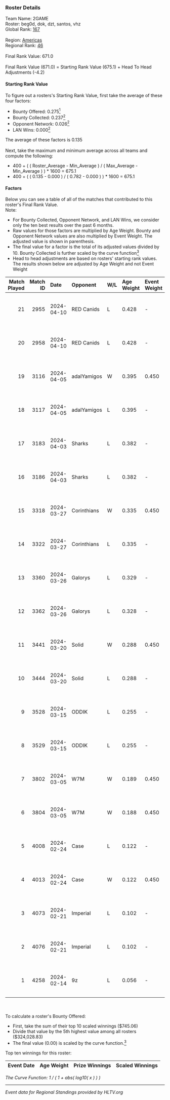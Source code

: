### Roster Details<br />
Team Name: 2GAME<br />
Roster: beg0d, dok, dzt, santos, vhz<br />
Global Rank: [167](../standings_global.md)<br />
<br />
Region: [Americas]( ../standings_americas.md)<br />
Regional Rank: [46]( ../standings_americas.md)<br />
<br />
Final Rank Value:  671.0<br />
<br />
Final Rank Value (671.0) = Starting Rank Value (675.1) + Head To Head Adjustments (-4.2)<br />

#### Starting Rank Value<br />
To figure out a rosters's Starting Rank Value, first take the average of these four factors:<br />
- Bounty Offered: 0.275[<sup>1</sup>](#table2)
- Bounty Collected: 0.237[<sup>2</sup>](#table1)
- Opponent Network: 0.026[<sup>2</sup>](#table1)
- LAN Wins: 0.000[<sup>2</sup>](#table1)

The average of these factors is 0.135<br />
<br />
Next, take the maximum and minimum average across all teams and compute the following:<br />
- 400 + ( ( Roster_Average - Min_Average ) / ( Max_Average - Min_Average ) ) * 1600 = 675.1
- 400 + ( ( 0.135 - 0.000 ) / ( 0.782 - 0.000 ) ) * 1600 = 675.1


#### Factors<br />
Below you can see a table of all of the matches that contributed to this roster's Final Rank Value.<br />
Note:<br />

- For Bounty Collected, Opponent Network, and LAN Wins, we consider only the ten best results over the past 6 months.
- Raw values for those factors are multiplied by Age Weight. Bounty and Opponent Network values are also multiplied by Event Weight. The adjusted value is shown in parenthesis.
- The final value for a factor is the total of its adjusted values divided by 10. Bounty Collected is further scaled by the curve function[<sup>3</sup>](#curveFunction)
- Head to head adjustments are based on rosters' starting rank values. The results shown below are adjusted by Age Weight and not Event Weight
<span id="table1"></span><br />


| Match Played | Match ID | Date       | Opponent    | W/L | Age Weight | Event Weight | Bounty Collected | Opponent Network | LAN Wins  | H2H Adj. | Roster                       |
| -: | -: | :- | :- | :- | :- | :- | :- | :- | :- | -: | :- |
|           21 |     2955 | 2024-04-10 | RED Canids  | L   | 0.428      | -            | -                | -                | -         |    -1.16 | beg0d, dok, dzt, santos, vhz |
|           20 |     2958 | 2024-04-10 | RED Canids  | L   | 0.428      | -            | -                | -                | -         |    -1.18 | beg0d, dok, dzt, santos, vhz |
|           19 |     3116 | 2024-04-05 | adalYamigos | W   | 0.395      | 0.450        | 0.000 (0.000)    | 0.065 (0.012)    | 0 (0.000) |     5.44 | beg0d, dok, dzt, santos, vhz |
|           18 |     3117 | 2024-04-05 | adalYamigos | L   | 0.395      | -            | -                | -                | -         |    -7.15 | beg0d, dok, dzt, santos, vhz |
|           17 |     3183 | 2024-04-03 | Sharks      | L   | 0.382      | -            | -                | -                | -         |    -1.87 | beg0d, dok, dzt, santos, vhz |
|           16 |     3186 | 2024-04-03 | Sharks      | L   | 0.382      | -            | -                | -                | -         |    -1.90 | beg0d, dok, dzt, santos, vhz |
|           15 |     3318 | 2024-03-27 | Corinthians | W   | 0.335      | 0.450        | 0.000 (0.000)    | 0.047 (0.007)    | 0 (0.000) |     3.02 | beg0d, dok, dzt, santos, vhz |
|           14 |     3322 | 2024-03-27 | Corinthians | L   | 0.335      | -            | -                | -                | -         |    -7.68 | beg0d, dok, dzt, santos, vhz |
|           13 |     3360 | 2024-03-26 | Galorys     | L   | 0.329      | -            | -                | -                | -         |    -2.42 | beg0d, dok, dzt, santos, vhz |
|           12 |     3362 | 2024-03-26 | Galorys     | L   | 0.328      | -            | -                | -                | -         |    -2.47 | beg0d, dok, dzt, santos, vhz |
|           11 |     3441 | 2024-03-20 | Solid       | W   | 0.288      | 0.450        | 0.025 (0.003)    | 0.836 (0.108)    | 0 (0.000) |     7.04 | beg0d, dok, dzt, santos, vhz |
|           10 |     3444 | 2024-03-20 | Solid       | L   | 0.288      | -            | -                | -                | -         |    -2.05 | beg0d, dok, dzt, santos, vhz |
|            9 |     3528 | 2024-03-15 | ODDIK       | L   | 0.255      | -            | -                | -                | -         |    -1.21 | beg0d, dok, dzt, santos, vhz |
|            8 |     3529 | 2024-03-15 | ODDIK       | L   | 0.255      | -            | -                | -                | -         |    -1.22 | beg0d, dok, dzt, santos, vhz |
|            7 |     3802 | 2024-03-05 | W7M         | W   | 0.189      | 0.450        | 0.007 (0.001)    | 0.537 (0.046)    | 0 (0.000) |     4.21 | beg0d, dok, dzt, santos, vhz |
|            6 |     3804 | 2024-03-05 | W7M         | W   | 0.188      | 0.450        | 0.007 (0.001)    | 0.537 (0.046)    | 0 (0.000) |     4.26 | beg0d, dok, dzt, santos, vhz |
|            5 |     4008 | 2024-02-24 | Case        | L   | 0.122      | -            | -                | -                | -         |    -0.73 | beg0d, dok, dzt, santos, vhz |
|            4 |     4013 | 2024-02-24 | Case        | W   | 0.122      | 0.450        | 0.029 (0.002)    | 0.805 (0.044)    | 0 (0.000) |     3.13 | beg0d, dok, dzt, santos, vhz |
|            3 |     4073 | 2024-02-21 | Imperial    | L   | 0.102      | -            | -                | -                | -         |    -0.11 | beg0d, dok, dzt, santos, vhz |
|            2 |     4076 | 2024-02-21 | Imperial    | L   | 0.102      | -            | -                | -                | -         |    -0.11 | beg0d, dok, dzt, santos, vhz |
|            1 |     4258 | 2024-02-14 | 9z          | L   | 0.056      | -            | -                | -                | -         |    -0.01 | beg0d, dok, dzt, santos, vhz |

<br />
<span id="table2"></span><br />
To calculate a roster's Bounty Offered:<br />

- First, take the sum of their top 10 scaled winnings ($745.06)
- Divide that value by the 5th highest value among all rosters ($324,028.83)
- The final value (0.00) is scaled by the curve function.[<sup>3</sup>](#curveFunction)

Top ten winnings for this roster:<br />

| Event Date | Age Weight | Prize Winnings | Scaled Winnings |
| :- | -: | :- | :- |


<span id="curveFunction"></span>_The Curve Function: 1 / ( 1 + abs( log10( x ) ) )_<br />

---
_Event data for Regional Standings provided by HLTV.org_<br />

